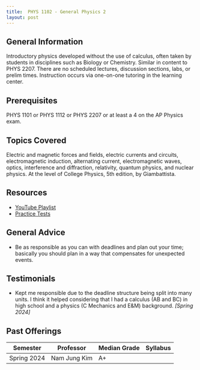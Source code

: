 ```yaml
---
title:  PHYS 1102 - General Physics 2
layout: post
---
```


<link rel="stylesheet" href="/main.css">

## General Information
Introductory physics developed without the use of calculus, often taken by students in disciplines such as Biology or Chemistry. Similar in content to PHYS 2207. There are no scheduled lectures, discussion sections, labs, or prelim times. Instruction occurs via one-on-one tutoring in the learning center. 

## Prerequisites
PHYS 1101 or PHYS 1112 or PHYS 2207 or at least a 4 on the AP Physics exam.

## Topics Covered
Electric and magnetic forces and fields, electric currents and circuits, electromagnetic induction, alternating current, electromagnetic waves, optics, interference and diffraction, relativity, quantum physics, and nuclear physics. At the level of College Physics, 5th edition, by Giambattista.

## Resources
- [YouTube Playlist](https://www.youtube.com/playlist?list=PLzx1UYs2mMLWIpBnc6G1n6WwuCq1Q1Epo)
- [Practice Tests](https://courses.cit.cornell.edu/phys101/p102/)

## General Advice
- Be as responsible as you can with deadlines and plan out your time; basically you should plan in a way that compensates for unexpected events.

## Testimonials
- Kept me responsible due to the deadline structure being split into many units. I think it helped considering that I had a calculus (AB and BC) in high school and a physics (C Mechanics and E&M) background. *[Spring 2024]*

## Past Offerings

| Semester | Professor | Median Grade | Syllabus |
| --- | --- | --- | --- |
| Spring 2024 | Nam Jung Kim | A+ |  |
